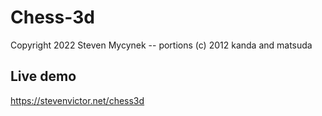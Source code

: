 # Chess-3d

Copyright 2022 Steven Mycynek -- portions (c) 2012 kanda and matsuda



## Live demo
https://stevenvictor.net/chess3d
